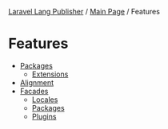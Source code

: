 [Laravel Lang Publisher][link_source] / [Main Page](../index.md) / Features

# Features

* [Packages](packages/index.md)
    * [Extensions](packages/extensions.md)
* [Alignment](alignment.md)
* [Facades](facades.md)
    * [Locales](facades.md#locales)
    * [Packages](facades.md#packages)
    * [Plugins](facades.md#plugins)

[link_source]:  https://github.com/andrey-helldar/laravel-lang-publisher
